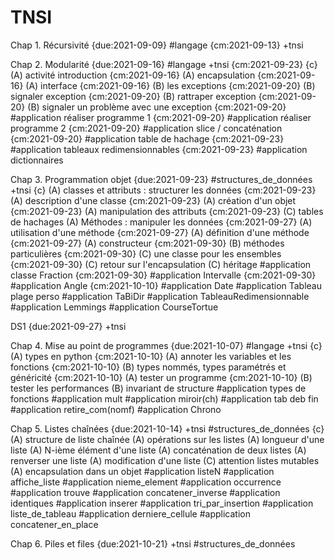 # TNSI

Chap 1. Récursivité {due:2021-09-09} #langage {cm:2021-09-13} +tnsi

Chap 2. Modularité {due:2021-09-16} #langage +tnsi    {cm:2021-09-23} {c}
    (A) activité introduction  {cm:2021-09-16}
    (A) encapsulation {cm:2021-09-16}
    (A) interface {cm:2021-09-16}
    (B) les exceptions {cm:2021-09-20}
    (B) signaler exception {cm:2021-09-20}
    (B) rattraper exception {cm:2021-09-20}
    (B) signaler un problème avec une exception  {cm:2021-09-20}
    #application réaliser programme 1 {cm:2021-09-20}
    #application réaliser programme 2 {cm:2021-09-20}
    #application slice / concaténation {cm:2021-09-20}
    #application table de hachage {cm:2021-09-23}
    #application tableaux redimensionnables {cm:2021-09-23}
    #application dictionnaires

Chap 3. Programmation objet {due:2021-09-23} #structures_de_données  +tnsi   {c}
    (A) classes et attributs : structurer les données {cm:2021-09-23}
    (A) description d'une classe {cm:2021-09-23}
    (A) création d'un objet {cm:2021-09-23}
    (A) manipulation des attributs {cm:2021-09-23}
    (C) tables de hachages
    (A) Méthodes : manipuler les données {cm:2021-09-27}
    (A) utilisation d'une méthode {cm:2021-09-27}
    (A) définition d'une méthode {cm:2021-09-27}
    (A) constructeur {cm:2021-09-30}
    (B) méthodes particulières {cm:2021-09-30}
    (C) une classe pour les ensembles {cm:2021-09-30}
    (C) retour sur l'encapsulation
    (C) héritage
    #application classe Fraction {cm:2021-09-30}
    #application Intervalle {cm:2021-09-30}
    #application Angle {cm:2021-10-10}
    #application Date
    #application Tableau plage perso
    #application TaBiDir
    #application TableauRedimensionnable
    #application Lemmings
    #application CourseTortue

DS1 {due:2021-09-27} +tnsi

Chap 4. Mise au point de programmes {due:2021-10-07} #langage +tnsi {c}
    (A) types en python {cm:2021-10-10}
    (A) annoter les variables et les fonctions {cm:2021-10-10}
    (B) types nommés, types paramétrés et généricité {cm:2021-10-10}
    (A) tester un programme {cm:2021-10-10}
    (B) tester les performances
    (B) invariant de structure
    #application types de fonctions
    #application mult
    #application miroir(ch)
    #application tab deb fin
    #application retire_com(nomf)
    #application Chrono


Chap 5. Listes chaînées {due:2021-10-14} +tnsi #structures_de_données {c}
    (A) structure de liste chaînée
    (A) opérations sur les listes
    (A) longueur d'une liste
    (A) N-ième élément d'une liste
    (A) concaténation de deux listes
    (A) renverser une liste
    (A) modification d'une liste
    (C) attention listes mutables
    (A) encapsulation dans un objet
    #application listeN
    #application affiche_liste
    #application nieme_element
    #application occurrence
    #application trouve
    #application concatener_inverse
    #application identiques
    #application inserer
    #application tri_par_insertion
    #application liste_de_tableau
    #application derniere_cellule
    #application concatener_en_place
    

Chap 6. Piles et files {due:2021-10-21}  +tnsi #structures_de_données 

